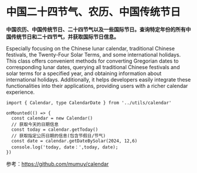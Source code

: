 # 中国二十四节气、农历、中国传统节日
**中国农历、中国传统节日、二十四节气以及一些国际节日。查询特定年份的所有中国传统节日和二十四节气，并获取国际节日信息。**

Especially focusing on the Chinese lunar calendar, traditional Chinese festivals, the Twenty-Four Solar Terms, and some international holidays. This class offers convenient methods for converting Gregorian dates to corresponding lunar dates, querying all traditional Chinese festivals and solar terms for a specified year, and obtaining information about international holidays. Additionally, it helps developers easily integrate these functionalities into their applications, providing users with a richer calendar experience.

```
import { Calendar, type CalendarDate } from '../utils/calendar'

onMounted(() => {
  const calendar = new Calendar()
  // 获取今天的日期信息
  const today = calendar.getToday()
  // 获取指定公历日期的信息(包含节假日/节气)
  const date = calendar.getDateBySolar(2024, 12,6)
  console.log('today, date：',today, date);
})
```

参考：https://github.com/mumuy/calendar
